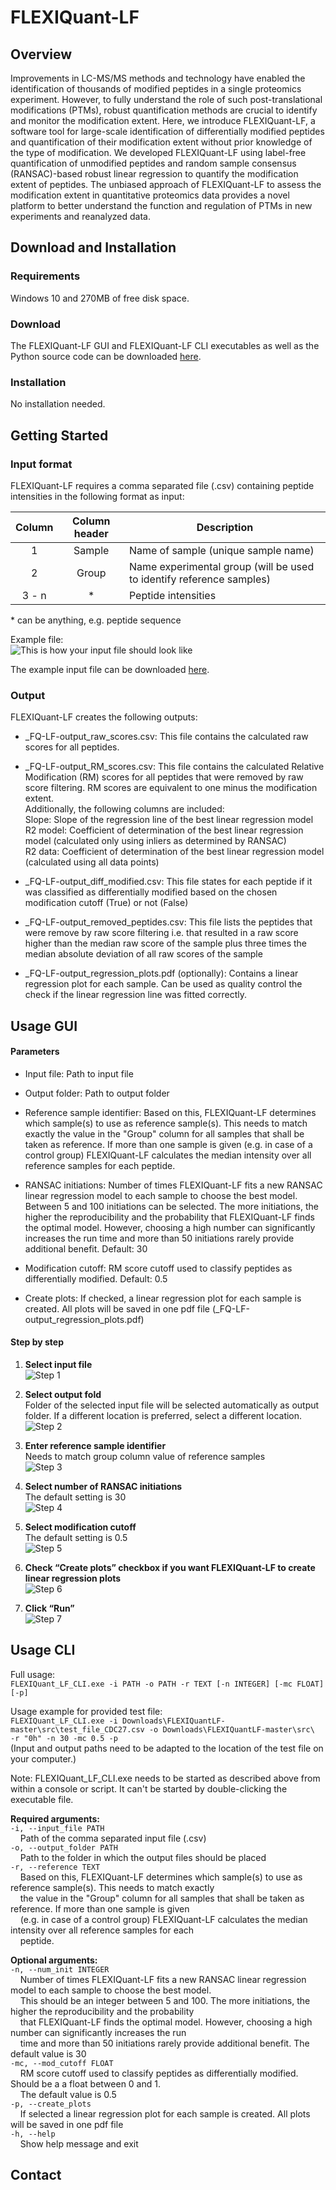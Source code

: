 # FLEXIQuant-LF
## Overview
Improvements in LC-MS/MS methods and technology have enabled the identification of thousands of modified peptides in a 
single proteomics experiment. However, to fully understand the role of such post-translational modifications (PTMs), 
robust quantification methods are crucial to identify and monitor the modification extent. Here, we introduce 
FLEXIQuant-LF, a software tool for large-scale identification of differentially modified peptides and quantification of 
their modification extent without prior knowledge of the type of modification. We developed FLEXIQuant-LF using 
label-free quantification of unmodified peptides and random sample consensus (RANSAC)-based robust linear regression to
quantify the modification extent of peptides. The unbiased approach of FLEXIQuant-LF to assess the modification extent 
in quantitative proteomics data provides a novel platform to better understand the function and regulation of PTMs in 
new experiments and reanalyzed data. 
 
## Download and Installation
### Requirements
Windows 10 and 270MB of free disk space.

### Download
The FLEXIQuant-LF GUI and FLEXIQuant-LF CLI executables as well as the Python source code can be downloaded 
[here](https://github.com/SteenOmicsLab/FLEXIQuantLF/releases). 


### Installation
No installation needed. 

## Getting Started
### Input format
FLEXIQuant-LF requires a comma separated file (.csv) containing peptide intensities in the following format as input:

<table border="0" width="100%">
    <thead>
        <tr>
            <th scope="col">Column</th>
            <th scope="col">Column header</th>
            <th scope="col">Description</th>
        </tr>
    </thead>
    <tbody>
        <tr>
            <td align="center">1</td>
            <td align="center">Sample</td>
            <td>Name of sample (unique sample name)</td>
        </tr>
        <tr>
            <td align="center">2</td>
            <td align="center">Group</td>
            <td>Name experimental group (will be used to identify reference samples)</td>
        </tr>
        <tr>
            <td align="center">3 - n</td>
            <td align="center">*</td>
            <td>Peptide intensities</td>
        </tr>
    </tbody>
</table>

\* can be anything, e.g. peptide sequence  
  
  
Example file:  
![](documentation/images/example_file.png "This is how your input file should look like") 

The example input file can be downloaded [here](https://github.com/SteenOmicsLab/FLEXIQuantLF/tree/master/test_file).
  
  
### Output
FLEXIQuant-LF creates the following outputs:
*	_FQ-LF-output_raw_scores.csv:
This file contains the calculated raw scores for all peptides.

*	_FQ-LF-output_RM_scores.csv:
This file contains the calculated Relative Modification (RM) scores for all peptides that were removed by raw score 
filtering. RM scores are equivalent to one minus the modification extent.  
Additionally, the following columns are included:  
Slope:  Slope of the regression line of the best linear regression model  
R2 model: Coefficient of determination of the best linear regression model 
(calculated only using inliers as determined by RANSAC)  
R2 data: Coefficient of determination of the best linear regression model 
(calculated using all data points)

*	_FQ-LF-output_diff_modified.csv:
This file states for each peptide if it was classified as differentially modified based on the chosen modification 
cutoff (True) or not (False)

*	_FQ-LF-output_removed_peptides.csv:
This file lists the peptides that were remove by raw score filtering i.e. that resulted in a raw score higher than the 
median raw score of the sample plus three times the median absolute deviation of all raw scores of the sample

*	_FQ-LF-output_regression_plots.pdf (optionally):
Contains a linear regression plot for each sample. Can be used as quality control the check if the linear regression 
line was fitted correctly.

## Usage GUI

#### Parameters
*	Input file: Path to input file

*	Output folder: Path to output folder

*	Reference sample identifier: Based on this, FLEXIQuant-LF determines which sample(s) to use as reference 
sample(s). This needs to match exactly the value in the "Group" column for all samples that shall be taken as reference. 
If more than one sample is given (e.g. in case of a control group) FLEXIQuant-LF calculates the median intensity over 
all reference samples for each peptide. 

*	RANSAC initiations: Number of times FLEXIQuant-LF fits a new RANSAC linear regression model to each sample to choose
 the best model. Between 5 and 100 initiations can be selected. The more initiations, the higher the reproducibility and
  the probability that FLEXIQuant-LF finds the optimal model. However, choosing a high number can significantly 
  increases the run time and more than 50 initiations rarely provide additional benefit. Default: 30

*	Modification cutoff: RM score cutoff used to classify peptides as differentially modified. Default: 0.5

*	Create plots: If checked, a linear regression plot for each sample is created. All plots will be saved in one pdf 
file (_FQ-LF-output_regression_plots.pdf)

#### Step by step
1.	**Select input file**  
  ![](documentation/images/GUI_step-by-step_1.png "Step 1")  

2.	**Select output fold**  
Folder of the selected input file will be selected automatically as output folder. If a different location is preferred, select a different location.  
  ![](documentation/images/GUI_step-by-step_2.png "Step 2") 

3.	**Enter reference sample identifier**  
Needs to match group column value of reference samples  
  ![](documentation/images/GUI_step-by-step_3.png "Step 3") 

4.	**Select number of RANSAC initiations**  
The default setting is 30  
  ![](documentation/images/GUI_step-by-step_4.png "Step 4") 

5.	**Select modification cutoff**  
The default setting is 0.5  
   ![](documentation/images/GUI_step-by-step_5.png "Step 5") 

6.	**Check “Create plots” checkbox if you want FLEXIQuant-LF to create linear regression plots**  
   ![](documentation/images/GUI_step-by-step_6.png "Step 6") 

7.	**Click “Run”**  
  ![](documentation/images/GUI_step-by-step_7.png "Step 7") 

## Usage CLI
Full usage:  
`FLEXIQuant_LF_CLI.exe -i PATH -o PATH -r TEXT [-n INTEGER] [-mc FLOAT] [-p]`
  
Usage example for provided test file:  
`FLEXIQuant_LF_CLI.exe -i Downloads\FLEXIQuantLF-master\src\test_file_CDC27.csv -o Downloads\FLEXIQuantLF-master\src\ 
-r "0h" -n 30 -mc 0.5 -p`  
(Input and output paths need to be adapted to the location of the test file on your computer.)
  
Note: FLEXIQuant_LF_CLI.exe needs to be started as described above from within a console or script. It can't be started 
by double-clicking the executable file.
  
**Required arguments:**  
`-i, --input_file PATH`  
    Path of the comma separated input file (.csv)  
`-o, --output_folder PATH`  
    Path to the folder in which the output files should be placed  
`-r, --reference TEXT`  
    Based on this, FLEXIQuant-LF determines which sample(s) to use as reference sample(s). This needs to match exactly  
    the value in the "Group" column for all samples that shall be taken as reference. If more than one sample is given  
    (e.g. in case of a control group) FLEXIQuant-LF calculates the median intensity over all reference  samples for each  
    peptide.  
  
  
**Optional arguments:**  
`-n, --num_init INTEGER`  
    Number of times FLEXIQuant-LF fits a new RANSAC linear regression model to each sample to choose the best model.  
    This should be an integer between 5 and 100. The more initiations, the higher the reproducibility and the probability   
    that FLEXIQuant-LF finds the optimal model. However, choosing a high number can significantly increases the run  
    time and more than 50 initiations rarely provide additional benefit. The default value is 30  
`-mc, --mod_cutoff FLOAT`  
    RM score cutoff used to classify peptides as differentially modified. Should be a a float between 0 and 1.  
    The default value is 0.5  
`-p, --create_plots`  
    If selected a linear regression plot for each sample is created. All plots will be saved in one pdf file   
`-h, --help`  
    Show help message and exit  


## Contact
